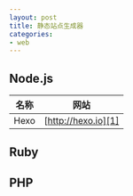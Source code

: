 ```yaml
---
layout: post
title: 静态站点生成器
categories:
- web
---
```



## Node.js

名称 |网站|
-----| -----
Hexo | [http://hexo.io][1]

## Ruby

## PHP


  [1]: http://hexo.io